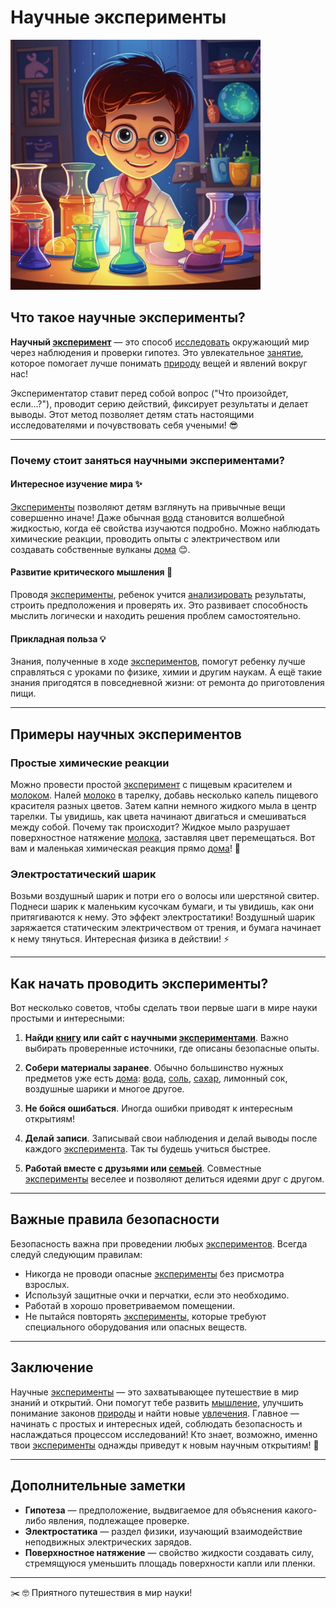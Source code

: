 # **Научные эксперименты**

<img src="../../../../WORK/entertainment/hobbies/джэпэги/науч_экспер.jpeg" width="400" height="400" />

## Что такое научные эксперименты?

**Научный [эксперимент](интеллектуальные.md)** — это способ [исследовать](интеллектуальные.md) окружающий мир через наблюдения и проверки гипотез. Это увлекательное [занятие](хобби.md), которое помогает лучше понимать [природу](садоводство.md) вещей и явлений вокруг нас!

Экспериментатор ставит перед собой вопрос ("Что произойдет, если...?"), проводит серию действий, фиксирует результаты и делает выводы. Этот метод позволяет детям стать настоящими исследователями и почувствовать себя учеными! 😎

---

### Почему стоит заняться научными экспериментами?

#### Интересное изучение мира ✨

[Эксперименты](интеллектуальные.md) позволяют детям взглянуть на привычные вещи совершенно иначе! Даже обычная [вода](кулинария.md) становится волшебной жидкостью, когда её свойства изучаются подробно. Можно наблюдать химические реакции, проводить опыты с электричеством или создавать собственные вулканы [дома](домашние.md) 😊.

#### Развитие критического мышления 🧠

Проводя [эксперименты](интеллектуальные.md), ребенок учится [анализировать](интеллектуальные.md) результаты, строить предположения и проверять их. Это развивает способность мыслить логически и находить решения проблем самостоятельно.

#### Прикладная польза 💡

Знания, полученные в ходе [экспериментов](интеллектуальные.md), помогут ребенку лучше справляться с уроками по физике, химии и другим наукам. А ещё такие знания пригодятся в повседневной жизни: от ремонта до приготовления пищи.

---

## Примеры научных экспериментов

### Простые химические реакции

Можно провести простой [эксперимент](интеллектуальные.md) с пищевым красителем и [молоком](кулинария.md). Налей [молоко](кулинария.md) в тарелку, добавь несколько капель пищевого красителя разных цветов. Затем капни немного жидкого мыла в центр тарелки. Ты увидишь, как цвета начинают двигаться и смешиваться между собой. Почему так происходит? Жидкое мыло разрушает поверхностное натяжение [молока](кулинария.md), заставляя цвет перемещаться. Вот вам и маленькая химическая реакция прямо [дома](домашние.md)! 🧴

### Электростатический шарик

Возьми воздушный шарик и потри его о волосы или шерстяной свитер. Поднеси шарик к маленьким кусочкам бумаги, и ты увидишь, как они притягиваются к нему. Это эффект электростатики! Воздушный шарик заряжается статическим электричеством от трения, и бумага начинает к нему тянуться. Интересная физика в действии! ⚡️

---

## Как начать проводить эксперименты?

Вот несколько советов, чтобы сделать твои первые шаги в мире науки простыми и интересными:

1. **Найди [книгу](чтение.md) или сайт с научными [экспериментами](интеллектуальные.md)**. Важно выбирать проверенные источники, где описаны безопасные опыты.

2. **Собери материалы заранее**. Обычно большинство нужных предметов уже есть [дома](домашние.md): [вода](кулинария.md), [соль](кулинария.md), [сахар](кулинария.md), лимонный сок, воздушные шарики и многое другое.

3. **Не бойся ошибаться**. Иногда ошибки приводят к интересным открытиям!

4. **Делай записи**. Записывай свои наблюдения и делай выводы после каждого [эксперимента](интеллектуальные.md). Так ты будешь учиться быстрее.

5. **Работай вместе с друзьями или [семьей](домашние.md)**. Совместные [эксперименты](интеллектуальные.md) веселее и позволяют делиться идеями друг с другом.

---

## Важные правила безопасности

Безопасность важна при проведении любых [экспериментов](интеллектуальные.md). Всегда следуй следующим правилам:

- Никогда не проводи опасные [эксперименты](интеллектуальные.md) без присмотра взрослых.
- Используй защитные очки и перчатки, если это необходимо.
- Работай в хорошо проветриваемом помещении.
- Не пытайся повторять [эксперименты](интеллектуальные.md), которые требуют специального оборудования или опасных веществ.

---

## Заключение

Научные [эксперименты](интеллектуальные.md) — это захватывающее путешествие в мир знаний и открытий. Они помогут тебе развить [мышление](интеллектуальные.md), улучшить понимание законов [природы](садоводство.md) и найти новые [увлечения](хобби.md). Главное — начинать с простых и интересных идей, соблюдать безопасность и наслаждаться процессом исследований! Кто знает, возможно, именно твои [эксперименты](интеллектуальные.md) однажды приведут к новым научным открытиям! 💫

---

## Дополнительные заметки

- **Гипотеза** — предположение, выдвигаемое для объяснения какого-либо явления, подлежащее проверке.
- **Электростатика** — раздел физики, изучающий взаимодействие неподвижных электрических зарядов.
- **Поверхностное натяжение** — свойство жидкости создавать силу, стремящуюся уменьшить площадь поверхности капли или пленки.

---

✂️ 🤓 Приятного путешествия в мир науки!
